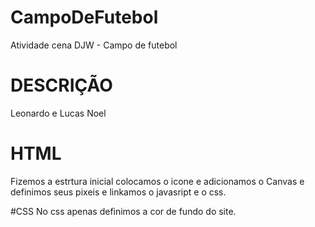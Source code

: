 # CampoDeFutebol
Atividade cena DJW - Campo de futebol

# DESCRIÇÃO
Leonardo e Lucas Noel

# HTML
Fizemos a estrtura inicial colocamos o icone e adicionamos o Canvas e definimos seus pixeis e linkamos o javasript e o css.

#CSS
No css apenas definimos a cor de fundo do site.

